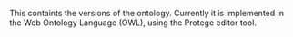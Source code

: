 This containts the versions of the ontology. Currently it is implemented in the Web Ontology Language (OWL), using the Protege editor tool.  

